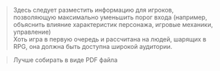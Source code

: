 > Здесь следует разместить информацию для игроков, позволяющую максимально
уменьшить порог входа (например, объяснить влияние характеристик персонажа, игровые механики,
управление)  
Хоть игра в первую очередь и рассчитана на людей, шарящих в RPG, она должна быть доступна широкой
аудитории.

> Лучше собирать в виде PDF файла